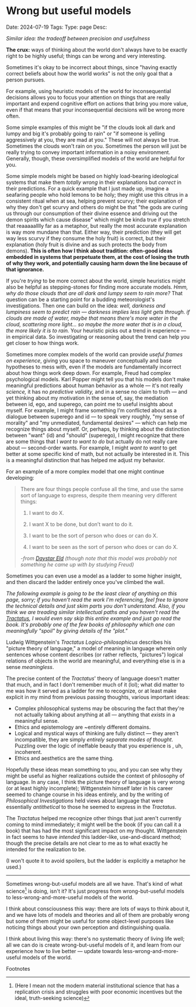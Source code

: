 # Wrong but useful models
Date: 2024-07-19
Tags:
Type: page
Desc: 

*Similar idea: the tradeoff between precision and usefulness*

**The crux:** ways of thinking about the world don't always have to be exactly right to be highly useful; things can be wrong and very interesting.

Sometimes it's okay to be incorrect about things, since "having exactly correct beliefs about how the world works" is not the only goal that a person pursues.

For example, using heuristic models of the world for inconsequential decisions allows you to focus your attention on things that are really important and expend cognitive effort on actions that bring you more value, even if that means that your inconsequential decisions will be wrong more often. 

Some simple examples of this might be "if the clouds look all dark and lumpy and big it's probably going to rain" or "if someone is yelling aggressively at you, they are mad at you." These will not always be true. Sometimes the clouds won't rain on you. Sometimes the person will just be really trying to convey important information in a noisy environment. Generally, though, these oversimplified models of the world are helpful for you. 

Some simple models might be based on highly load-bearing ideological systems that make them *totally wrong* in their explanations but *correct* in their predictions. For a quick example that I just made up, imagine a seafaring people who hold lemons to be holy; they might use this citrus in a consistent ritual when at sea, helping prevent scurvy; their explanation of why they don't get scurvy and others do might be that "the gods are curing us through our consumption of their divine essence and driving out the demon spirits which cause disease" which might be kinda true if you stretch that reaaaaalllly far as a metaphor, but really the most accurate explanation is way more mundane than that. Either way, their prediction (they will get way less scurvy if they consume the holy fruit) is correct, but their explanation (holy fruit is divine and as such protects the body from demons). **This is often how I think about tradition: often-good ideas embedded in systems that perpetuate them, at the cost of losing the truth of why they work, and potentially causing harm down the line because of that ignorance.** 

If you're *trying* to be more correct about the world, simple heuristics might also be helpful as stepping-stones for finding more accurate models. *Hmm, why do those clouds that are all dark and lumpy seem to rain more?* That question can be a starting point for a budding meteorologist's investigations. Then one can build on the idea: *well, darkness and lumpiness seem to predict rain — darkness implies less light gets through. if clouds are made of water, maybe that means there's more water in the cloud, scattering more light... so maybe the more water that is in a cloud, the more likely it is to rain.* Your heuristic picks out a trend in experience — in empirical data. So investigating or reasoning about the trend can help you get closer to how things work.

Sometimes more complex models of the world can provide *useful frames on experience*, giving you space to maneuver conceptually and base hypotheses to mess with, even if the models are fundamentally incorrect about how things work deep down. For example, Freud had complex psychological models. Karl Popper might tell you that his models don't make meaningful predictions about human behavior as a whole — it's not really *science,* it has no *predictive validity,* and in a sense no claim to truth — and yet thinking about my motivation in the sense of, say, the mediation between id, ego, and superego, can point me to useful insights about myself. For example, I might frame something I'm conflicted about as a dialogue between superego and id — to speak very roughly, "my sense of morality" and "my unmediated, fundamental desires" — which can help me recognize things about myself. Or, perhaps, by thinking about the distinction between "want" (id) and "should" (superego), I might recognize that there are some things that I *want to want to do* but actually do not really care about — second-order wants. For example, I might *want to want* to get better at some specific kind of math, but not actually be interested in it. This is a meaningful distinction that has helped me adjust my behavior.

For an example of a more complex model that one might continue developing:

> There are four things people confuse all the time, and use the same sort of language to express, despite them meaning very different things:
> 
> 1) I want to do X.
> 
> 2) I want X to be done, but don’t want to do it.
> 
> 3) I want to be the sort of person who does or can do X.
> 
> 4) I want to be seen as the sort of person who does or can do X.
> 
> -*from [Daystar Eld](https://daystareld.com/executive-function-1/) (though note that this model was probably not something he came up with by studying Freud)*

Sometimes you can even use a model as a ladder to some higher insight, and then discard the ladder entirely once you've climbed the wall. 

*The following example is going to be the least clear of anything on this page, sorry; if you haven't read the work I'm referencing, feel free to ignore the technical details and just skim parts you don't understand. Also, if you think we are treading similar intellectual paths and you haven't read the [Tractatus](/tractatus), I would even say skip this entire example and just go read the book. It's probably one of the few books of philosophy which one can meaningfully "spoil" by giving details of the "plot."*

Ludwig Wittgenstein's *Tractatus Logico-philosophicus* describes his "picture theory of language," a model of meaning in language wherein only sentences whose content describes (or rather reflects, "pictures") logical relations of objects in the world are meaningful, and everything else is in a sense *meaningless*. 

The precise content of the *Tractatus*' theory of language doesn't matter that much, and in fact I don't remember much of it (lol); what did matter to me was how it served as a ladder for me to recognize, or at least make explicit in my mind from previous passing thoughts, various important ideas: 

- Complex philosophical systems may be obscuring the fact that they're not actually talking about anything at all — anything that *exists* in a meaningful sense. 
- Ethics and epistemology are ~entirely different domains. 
- Logical and mystical ways of thinking are fully distinct — they aren't incompatible, they are simply *entirely separate modes of thought*. Puzzling over the logic of ineffable beauty that you experience is , uh, incoherent.
- Ethics and aesthetics are the same thing.

Hopefully these ideas mean something to you, and you can see why they might be useful as higher realizations outside the context of philosophy of language. In any case, I think the picture theory of language is very wrong (or at least highly incomplete); Wittgenstein himself later in his career seemed to change course in his ideas entirely, and by the writing of *Philosophical Investigations* held views about language that were essentially *antithetical* to those he seemed to express in the *Tractatus*.

The *Tractatus* helped me recognize other things that just aren't currently coming to mind immediately; it might well be the book (if you can call it a book) that has had the most significant impact on my thought. Wittgenstein in fact seems to have *intended* this ladder-like, use-and-discard method; though the precise details are not clear to me as to what exactly he intended for the realization to be. 

(I won't quote it to avoid spoilers, but the ladder is explicitly a metaphor he used.)

--- 

Sometimes wrong-but-useful models are all we have. That's kind of what science[^1] is doing, isn't it? It's just progress from wrong-but-useful models to less-wrong-and-more-useful models of the world.

I think about consciousness this way: there are lots of ways to think about it, and we have lots of models and theories and all of them are probably wrong but some of them might be useful for some object-level purposes like noticing things about your own perception and distinguishing qualia.

I think about living this way: there's no systematic theory of living life well; all we can do is create wrong-but-useful models of it, and learn from our experience how to live better — update towards less-wrong-and-more-useful models of the world.


<p class="footnote-header">Footnotes</p>

[^1]: (Here I mean not the modern material institutional science that has a replication crisis and struggles with poor economic incentives but the ideal, truth-seeking science)